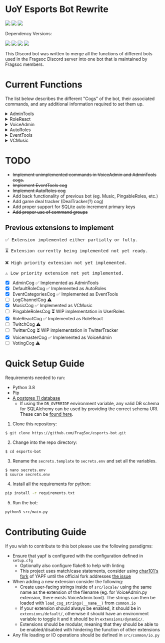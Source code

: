 # UoY Esports Bot Rewrite

<div align=left>
    <a href="https://travis-ci.com/FragSoc/esports-bot"><img src="https://img.shields.io/travis/com/fragsoc/esports-bot?style=flat-square" /></a>
    <a href="https://hub.docker.com/r/fragsoc/esports-bot"><img src="https://img.shields.io/docker/pulls/fragsoc/esports-bot?style=flat-square" /></a>
    <a href="https://github.com/FragSoc/esports-bot"><img src="https://img.shields.io/github/license/fragsoc/esports-bot?style=flat-square" /></a>
</div>

Dependency Versions:

<div align=left>
    <img src="https://img.shields.io/badge/min%20python%20version-3.9.0-green?style=flat-square" />
    <img src="https://img.shields.io/badge/min%20postgres%20version-11-lightgrey?style=flat-square" />
    <img src="https://img.shields.io/badge/min%20docker%20version-20.0.0-blue?style=flat-square" />
    <img src="https://img.shields.io/badge/min%20docker--compose%20version-1.25.0-blue?style=flat-square" />
</div>

This Discord bot was written to merge all the functions of different bots used in the Fragsoc Discord server into one bot that is maintained by Fragsoc members.

# Current Functions

The list below describes the different "Cogs" of the bot, their associated commands, and any additional information required to set them up.

<details>
<summary>AdminTools</summary>

## AdminTools

AdminTools cog is used to manage basic Administrator/Moderation tools.
All commands in this cog require the user to have the administrator permission in a given guild/server.

### Current Commands:

#### /admin member-count

- Get the current member count of the server.

#### /admin clear-messages [optional: message-count]

- Delete a specific number of messages in the given channel.
  Defaults to 5 messages, with a maximum of 100 messages.

#### /admin get-version

- Get the current version of the Bot.

</details>

<details>
<summary>RoleReact</summary>

## RoleReact

RoleReact cog is used to allow users to self-assign roles from a defined list of roles set by admins.
All commands in this cog require the user to have the administrator permissions in a given guild/server.

### Current Commands:

#### /reactroles create [optional: color]

- Creates a new menu to add roles to.

#### /reactroles delete \<menu ID\>

- Deletes a given menu and it's message.

#### /reactroles add-role \<menu ID\> \<role\> [optional: emoji] [optional: description]

- Add a role to a given menu. Optionally give the role an emoji and/or description.

#### /reactroles remove-role \<menu ID\> \<role\>

- Remove a role from a given menu.

</details>

<details>
<summary>VoiceAdmin</summary>

## VoiceAdmin

### Environment Variable: `ENABLE_VOICEADMIN`

VoiceAdmin cog is used to dynamically create and manage Voice Channels, by assigning specific channels to act as parent channels.
When users join parent Voice Channels, a new chil Voice Channel is created, and the user moved to it.
The user has control over the child Voice Channel name, and can limit how many/who can join.

### Current Commands:

#### /voice-admin set-parent \<voice-channel\>

- Set a Voice Channel to be a parent Voice Channel.

#### /voice-admin remove-parent \<voice-channel\>

- Remove a Voice Channel from being a parent Voice Channel.

#### /voice get-parents

- Get the list of current parent Voice Channels.

#### /voice rename \<new-name\>

- Rename your current Voice Channel

#### /voice lock

- Only allow current members to (re)join your Voice Channel.

#### /voice unlock

- Allow anyone to join your Voice Channel again.

#### /voice limit

- Set the member count limit of your Voice Channel.

#### /voice remove-limit

- Remove the member count limit of your Voice Channel.

</details>

<details>
<summary>AutoRoles</summary>

## AutoRoles

### Environment Variable: `ENABLE_AUTOROLES`

#### /autoroles set-list \<One or many roles mentioned\>

- Sets the roles to be given to new users when they join the guild/server.
  - If one or more the of the roles are valid, any roles previously configured will be removed.

#### /autoroles add-role \<role\>

- Adds a role to the list of roles without overriding the currently configured roles.

#### /autoroles remove-role \<role\>

- Removes a role from the list of currently configured roles.

#### /autoroles get-list

- Gets the list of currently configured AutoRoles.

#### /autoroles clear-list

- Clears all roles from the list of configured AutoRoles.

</details>

<details>
<summary>EventTools</summary>

## EventTools

### Environment Variable: `ENABLE_EVENTTOOLS`

#### /events create-event \<name\> \<physical location\> \<start time\> \<end time\> \<timezone\> \<common member role\> \<role color\>

- Creates a new event.

#### /events open-event \<event name or ID\>

- Opens the given event. This will show the sign-in menu to members.

#### /events close-event \<event name or ID\> [optional: keep-event?] [optional: clear-messages?]

- Ends the given event. This will hide all the channels from members.
- If keep-event is set to True, the event will be archived, otherwise it's channels and roles will be deleted.
- If clear-messages is set to True, when the event is archived, messages in all channels will be deleted.

#### /events reschedule-event \<physical location\> \<start time\> \<end time\> \<timezone\>

- If an event has been archived, it can be reused and rescheduled for a new date using this command.

#### /events remove-event \<event name or ID\>

- Entirely deletes either an active or archived event.
</details>

<details>
<summary>VCMusic</summary>

## VCMusic

### Environment Variable: `ENABLE_VCMUSIC`

#### /music set-channel \<channel\> [optional: color] [optional: clear-channel] [optional: read-only]

- Sets the channel to define as the music channel.

#### /music play

- Resumes or starts playback.

#### /music pause

- Pauses playback.

#### /music skip-song

- Skips the current song. Stops playback if the last song in the queue.

#### /music shuffle-queue

- Shuffles the current queue.

#### /music add-music

- Opens the dialogue to add one or many songs to the queue.

#### /music view-queue

- Shows the current queue.

#### /music stop

#### /music volume \<volume\>

- Sets the volume percentage between 0-100

- Stop the current playback.
</details>

# TODO

- ~~Implement unimplemented commands in VoiceAdmin and AdminTools cogs.~~
- ~~Implement EventTools cog~~
- ~~Implement AutoRoles cog~~
- Add back functionality of previous bot (eg. Music, PingableRoles, etc.)
- Add game deal tracker (DealTracker(?) cog)
- Add proper support for SQLite auto increment primary keys
- ~~Add proper use of command groups~~

## Previous extensions to implement

<pre>
✅ Extension implemented either partially or fully.

⏳ Extension currently being implemented not yet ready.

❌ High priority extension not yet implemented.

⚠️ Low priority extension not yet implemented.
</pre>

- [x] AdminCog ✅ Implemented as AdminTools
- [x] DefaultRoleCog ✅ Implemented as AutoRoles
- [x] EventCategoriesCog ✅ Implemented as EventTools
- [ ] LogChannelCog ⚠️
- [x] MusicCog ✅ Implemented as VCMusic
- [ ] PingableRolesCog ⏳ WIP implementation in UserRoles
- [x] RoleReactCog ✅ Implemented as RoleReact
- [ ] TwitchCog ⚠️
- [ ] TwitterCog ⏳ WIP implementation in TwitterTracker
- [x] VoicemasterCog ✅ Implemented as VoiceAdmin
- [ ] VotingCog ⚠️

# Quick Setup Guide

Requirements needed to run:

- Python 3.8
- Pip
- [A postgres 11 database](https://www.postgresql.org/docs/current/admin.html)
  - If using the `DB_OVERRIDE` environment variable, any valid DB schema for SQLAlchemy can be used by providing the correct schema URI. These can be [found here](https://docs.sqlalchemy.org/en/14/dialects/).

1. Clone this repository:

```console
$ git clone https://github.com/FragSoc/esports-bot.git
```

2. Change into the repo directory:

```console
$ cd esports-bot
```

3. Rename the `secrets.template` to `secrets.env` and set all the variables.

```console
$ nano secrets.env
$ source secrets.env
```

4. Install all the requirements for python:

```bash
pip install -r requirements.txt
```

5. Run the bot:

```bash
python3 src/main.py
```

# Contributing Guide

If you wish to contribute to this bot please use the following paradigms:

- Ensure that yapf is configured with the configuration defined in `setup.cfg`
  - Optionally also configure flake8 to help with linting
  - This project uses match/case statements, consider using [char101's fork](https://github.com/char101/yapf/releases/tag/v0.31.0) of YAPF until the official fork addresses [the issue](https://github.com/google/yapf/issues/983)
- When adding a new extension consider the following:
  - Create user-facing strings inside of `src/locale/` using the same name as the extension of the filename (eg. for VoiceAdmin.py extension, there exists VoiceAdmin.toml). The strings can then be loaded with `load_cog_strings(__name__)` from `common.io`
  - If your extension should always be enabled, it should be in `extensions/default/`, otherwise it should have an environment variable to toggle it and it should be in `extensions/dynamic/`.
  - Extensions should be modular, meaning that they should be able to be enabled/disabled with hindering the function of other extensions
- Any file loading or IO operations should be defined in `src/common/io.py`
